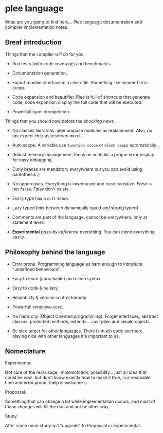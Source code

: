 # plee language

What are you going to find here...
Plee language documentation and compiler implementation notes.

## Breaf introduction

Things that the compiler *will do* for you.

* Run tests (with code coverage) and benchmarks.

* Documentation generation.

* Export module interface in a clean file.
Something like header file in c/cpp.

* Code expansion and beautifier. Plee is full of shortcuts that
generate code, code expansion display the full code that will be
executed.

* Powerfull type introspection.

Things that you should now before the *shocking news*.

* No classes hierarchy. plee propose modules as replacement.
Also, do not expect `this` as reserved word...

* Auto scope. A variable use `function scope` or `block scope` automatically.

* Robust memory management, focus on no leaks a proper error display
for easy debugging.

* Curly braces are mandatory *everywhere* but you can avoid using parenthesis :)

* No uppercases. Everything is lowercased and *case sensitive*.
*False* is not `false`. *False* don't exists.

* Every type has a `null` value.

* Lazy typed (mix between dynamically typed and strong typed)

* Comments are part of the language, cannot be everywhere,
only at statement level.

* **Experimental** *pass-by-reference* everything. You can clone everything easily.

## Philosophy behind the language

* Error prone. Programming language es hard enough to introduce
"undefined behaviours".

* Easy to learn (aprochable) and clean syntax.

* Easy to code & be lazy.

* Readability & version control friendly.

* Powerfull extensive core.

* No hierarchy (Object Oriented programming).
Forget interfaces, abstract classes, protected methods, extends... Just plain and simple objects.

* Be nice target for other languages. There is much code out there,
playing nice with other languages it's important to us.


## Nomeclature

Experimental.

Not sure of the real usage, implemntation, possiblity... just an idea that
could be cool, but don't know exactly how to make it true, in a resonable time
and error prone. (help is welcome :)

Propossal.

Something that can change a lot while implementation occurs, and
most of those changes will fill the doc and not he other way.

Study

After some more study will "upgrade" to Propossal or Experimental.

